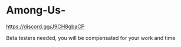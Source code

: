 # Among-Us-
https://discord.gg/J9CH8gbaCP 

Beta testers needed, you will be compensated for your work and time
